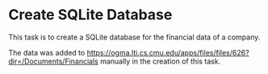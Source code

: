 # Create SQLite Database

This task is to create a SQLite database for the financial data of a company.

The data was added to https://ogma.lti.cs.cmu.edu/apps/files/files/626?dir=/Documents/Financials
manually in the creation of this task.
